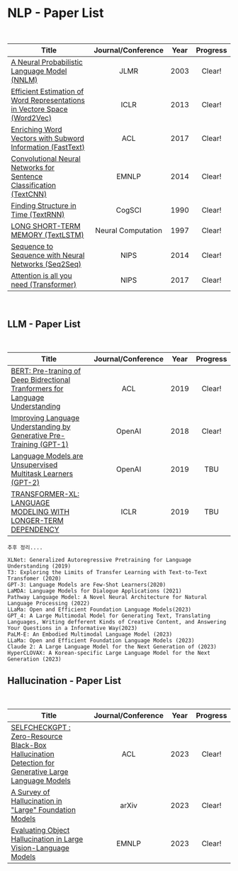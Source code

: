 # NLP - Paper List

<br>

|Title|Journal/Conference|Year|Progress|
|---|:---:|---|:---:|
|[A Neural Probabilistic Language Model (NNLM)](https://github.com/CKtrace/Research-Paper-Review/tree/main/NLP/NNLM)|JLMR|2003|Clear!|
|[Efficient Estimation of Word Representations in Vectore Space (Word2Vec)](https://github.com/CKtrace/Research-Paper-Review/tree/main/NLP/Word2Vec)|ICLR|2013|Clear!|
|[Enriching Word Vectors with Subword Information (FastText)](https://github.com/CKtrace/Research-Paper-Review/tree/main/NLP/FastText)|ACL|2017|Clear!|
|[Convolutional Neural Networks for Sentence Classification (TextCNN)](https://github.com/CKtrace/Research-Paper-Review/tree/main/NLP/TextCNN)|EMNLP|2014|Clear!|
|[Finding Structure in Time (TextRNN)](https://onlinelibrary.wiley.com/doi/epdf/10.1207/s15516709cog1402_1)|CogSCI|1990|Clear!|
|[LONG SHORT-TERM MEMORY (TextLSTM)](https://www.bioinf.jku.at/publications/older/2604.pdf)|Neural Computation|1997|Clear!|
|[Sequence to Sequence with Neural Networks (Seq2Seq)](https://arxiv.org/pdf/1406.1078)|NIPS|2014|Clear!|
|[Attention is all you need (Transformer)](https://arxiv.org/pdf/1706.03762)|NIPS|2017|Clear!|
<br>

## LLM - Paper List

<br>

|Title|Journal/Conference|Year|Progress|
|---|:---:|---|:---:|
|[BERT: Pre-traning of Deep Bidrectional Tranformers for Language Understanding](https://arxiv.org/pdf/1810.04805)|ACL|2019|Clear!|
|[Improving Language Understanding by Generative Pre-Training (GPT-1)](https://cdn.openai.com/research-covers/language-unsupervised/language_understanding_paper.pdf)|OpenAI|2018|Clear!|
|[Language Models are Unsupervised Multitask Learners (GPT-2)](https://cdn.openai.com/better-language-models/language_models_are_unsupervised_multitask_learners.pdf)|OpenAI|2019|TBU|
|[TRANSFORMER-XL: LANGUAGE MODELING WITH LONGER-TERM DEPENDENCY](https://openreview.net/pdf?id=HJePno0cYm)|ICLR|2019|TBU|

```
추후 정리....

XLNet: Generalized Autoregressive Pretraining for Language Understanding (2019)
T3: Exploring the Limits of Transfer Learning with Text-to-Text Transfomer (2020)
GPT-3: Language Models are Few-Shot Learners(2020)
LaMDA: Language Models for Dialogue Applications (2021)
Pathway Language Model: A Novel Neural Architecture for Natural Language Processing (2022)
LLaMa: Open and Efficient Foundation Language Models(2023)
GPT_4: A Large Multimodal Model for Generating Text, Translating Languages, Writing defferent Kinds of Creative Content, and Answering Your Questions in a Informative Way(2023)
PaLM-E: An Embodied Multimodal Language Model (2023)
LLaMa: Open and Efficient Foundation Language Models (2023)
Claude 2: A Large Language Model for the Next Generation of (2023)
HyperCLOVAX: A Korean-specific Large Language Model for the Next Generation (2023)
```

## Hallucination - Paper List

<br>

|Title|Journal/Conference|Year|Progress|
|---|:---:|---|:---:|
|[SELFCHECKGPT : Zero-Resource Black-Box Hallucination Detection for Generative Large Language Models](https://arxiv.org/pdf/2303.08896)|ACL|2023|Clear!|
|[A Survey of Hallucination in "Large" Foundation Models](https://arxiv.org/pdf/2309.05922)|arXiv|2023|Clear!|
|[Evaluating Object Hallucination in Large Vision-Language Models](https://arxiv.org/pdf/2305.10355)|EMNLP|2023|Clear!|
